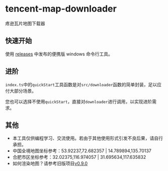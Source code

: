 # tencent-map-downloader

疼逊瓦片地图下载器

## 快速开始

使用 [releases](https://github.com/yuri2peter/tencent-map-downloader/releases) 中发布的便携版 windows 命令行工具。

## 进阶

`index.ts`中的`quickStart`工具函数是对`src/downloader`函数的简单封装，足以应付大部分场景。

您也可以选择不使用`quickStart`，直接对`downloader`进行调用，以实现进阶需求。

## 其他

- 本工具仅供编程学习、交流使用。若由于其他使用形式引发不良后果，请自行承担。
- 中国全境地图坐标参考：53.92237,72.682357 | 14.789894,135.70137
- 合肥市区坐标参考：32.02375,116.974057 | 31.695634,117.635832
- 如何渲染地图？请参考旧版项目[v0.9.0](https://github.com/yuri2peter/tencent-map-downloader/tree/v0.9.0)
